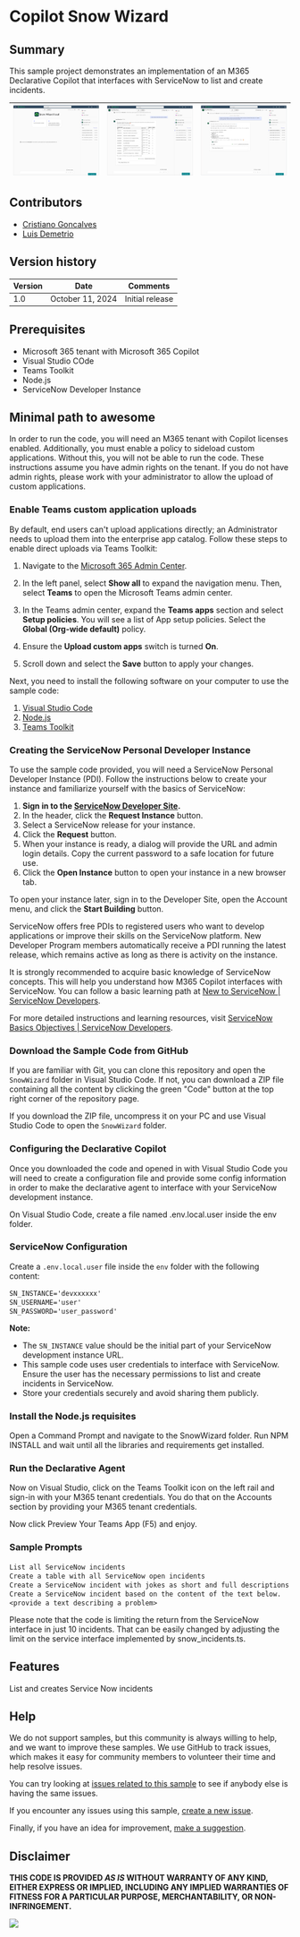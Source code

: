 # Copilot Snow Wizard

## Summary

This sample project demonstrates an implementation of an M365 Declarative Copilot that interfaces with ServiceNow to list and create incidents.

| ![CopilotSnowWizard Screenshot 1](assets/2024-10-11_16-29.png) | ![CopilotSnowWizard Screenshot 1](assets/2024-10-11_16-39.png) | ![CopilotSnowWizard Screenshot 1](assets/2024-10-11_16-40.png) |
|:-------------------------------------------------------------:|:-------------------------------------------------------------:|:-------------------------------------------------------------:|


## Contributors
<!--
We use this section to recognize and promote your contributions. Please provide one author per line -- even if you worked together on it.

We'll only use the info you provided here. Make sure to include your full name, not just your GitHub username.

Provide a link to your GitHub profile to help others find more cool things you have done. The only link we'll accept is a link to your GitHub profile.

If you want to provide links to your social media, blog, and employer name, make sure to update your GitHub profile.
-->

* [Cristiano Goncalves](https://github.com/cristianoag)
* [Luis Demetrio](https://github.com/luisdemetrio)

## Version history

Version|Date|Comments
-------|----|--------
1.0|October 11, 2024|Initial release

## Prerequisites

* Microsoft 365 tenant with Microsoft 365 Copilot
* Visual Studio COde
* Teams Toolkit
* Node.js
* ServiceNow Developer Instance

## Minimal path to awesome

In order to run the code, you will need an M365 tenant with Copilot licenses enabled. Additionally, you must enable a policy to sideload custom applications. Without this, you will not be able to run the code. These instructions assume you have admin rights on the tenant. If you do not have admin rights, please work with your administrator to allow the upload of custom applications.

### Enable Teams custom application uploads

By default, end users can't upload applications directly; an Administrator needs to upload them into the enterprise app catalog. Follow these steps to enable direct uploads via Teams Toolkit:

1. Navigate to the [Microsoft 365 Admin Center](https://admin.microsoft.com/).

2. In the left panel, select **Show all** to expand the navigation menu. Then, select **Teams** to open the Microsoft Teams admin center.

3. In the Teams admin center, expand the **Teams apps** section and select **Setup policies**. You will see a list of App setup policies. Select the **Global (Org-wide default)** policy.

4. Ensure the **Upload custom apps** switch is turned **On**.

5. Scroll down and select the **Save** button to apply your changes.

Next, you need to install the following software on your computer to use the sample code:

1. [Visual Studio Code](https://code.visualstudio.com/download)
2. [Node.js](https://nodejs.org/en/download/)
3. [Teams Toolkit](https://marketplace.visualstudio.com/items?itemName=TeamsDevApp.ms-teams-vscode-extension)

### Creating the ServiceNow Personal Developer Instance

To use the sample code provided, you will need a ServiceNow Personal Developer Instance (PDI). Follow the instructions below to create your instance and familiarize yourself with the basics of ServiceNow:

1. **Sign in to the [ServiceNow Developer Site](https://developer.servicenow.com/dev.do).**
2. In the header, click the **Request Instance** button.
3. Select a ServiceNow release for your instance.
4. Click the **Request** button.
5. When your instance is ready, a dialog will provide the URL and admin login details. Copy the current password to a safe location for future use.
6. Click the **Open Instance** button to open your instance in a new browser tab.

To open your instance later, sign in to the Developer Site, open the Account menu, and click the **Start Building** button.

ServiceNow offers free PDIs to registered users who want to develop applications or improve their skills on the ServiceNow platform. New Developer Program members automatically receive a PDI running the latest release, which remains active as long as there is activity on the instance.

It is strongly recommended to acquire basic knowledge of ServiceNow concepts. This will help you understand how M365 Copilot interfaces with ServiceNow. You can follow a basic learning path at [New to ServiceNow | ServiceNow Developers](https://developer.servicenow.com/dev.do#!/learn/learning-plans/washingtondc/new_to_servicenow/).

For more detailed instructions and learning resources, visit [ServiceNow Basics Objectives | ServiceNow Developers](https://developer.servicenow.com/dev.do#!/learn/learning-plans/washingtondc/new_to_servicenow/app_store_learnv2_buildmyfirstapp_washingtondc_servicenow_basics_objectives).

### Download the Sample Code from GitHub

If you are familiar with Git, you can clone this repository and open the `SnowWizard` folder in Visual Studio Code. If not, you can download a ZIP file containing all the content by clicking the green "Code" button at the top right corner of the repository page.

If you download the ZIP file, uncompress it on your PC and use Visual Studio Code to open the `SnowWizard` folder.

### Configuring the Declarative Copilot 

Once you downloaded the code and opened in with Visual Studio Code you will need to create a configuration file and provide some config information in order to make the declarative agent to interface with your ServiceNow development instance.

On Visual Studio Code, create a file named .env.local.user inside the env folder. 

### ServiceNow Configuration

Create a `.env.local.user` file inside the `env` folder with the following content:

```
SN_INSTANCE='devxxxxxx'
SN_USERNAME='user'
SN_PASSWORD='user_password'
```

**Note:**
- The `SN_INSTANCE` value should be the initial part of your ServiceNow development instance URL.
- This sample code uses user credentials to interface with ServiceNow. Ensure the user has the necessary permissions to list and create incidents in ServiceNow.
- Store your credentials securely and avoid sharing them publicly.

### Install the Node.js requisites

Open a Command Prompt and navigate to the SnowWizard folder. Run NPM INSTALL and wait until all the libraries and requirements get installed.

### Run the Declarative Agent

Now on Visual Studio, click on the Teams Toolkit icon on the left rail and sign-in with your M365 tenant credentials. You do that on the Accounts section by providing your M365 tenant credentials.

Now click Preview Your Teams App (F5) and enjoy.

### Sample Prompts

```
List all ServiceNow incidents
Create a table with all ServiceNow open incidents 
Create a ServiceNow incident with jokes as short and full descriptions
Create a ServiceNow incident based on the content of the text below. <provide a text describing a problem>
```

Please note that the code is limiting the return from the ServiceNow interface in just 10 incidents. That can be easily changed by adjusting the limit on the service interface implemented by snow_incidents.ts.


## Features

List and creates Service Now incidents

<!--
Note that better pictures and documentation will increase the sample usage and the value you are providing for others. Thanks for your submissions in advance! You rock ❤.
-->

<!--
RESERVED FOR REPO MAINTAINERS

We'll add the video from the community call recording here

## Video

[![YouTube video title](./assets/video-thumbnail.jpg)](https://www.youtube.com/watch?v=XXXXX "YouTube video title")
-->

## Help

<!--
You can just search and replace this page with the following values:

Search for:
YOUR-SOLUTION-NAME

Replace with your sample folder name. E.g.: my-agent

Search for:
@YOURGITHUBUSERNAME

Replace with your GitHub username, prefixed with an "@". If you have more than one author, use %20 to separate them, making sure to prefix everyone's username individually with an "@".

Example:
@waldekmastykarz

Or:
@waldekmastykarz%20@bobgerman
-->

We do not support samples, but this community is always willing to help, and we want to improve these samples. We use GitHub to track issues, which makes it easy for  community members to volunteer their time and help resolve issues.

You can try looking at [issues related to this sample](https://github.com/pnp/copilot-pro-dev-samples/issues?q=label%3A%22sample%3A%20YOUR-SOLUTION-NAME%22) to see if anybody else is having the same issues.

If you encounter any issues using this sample, [create a new issue](https://github.com/pnp/copilot-pro-dev-samples/issues/new).

Finally, if you have an idea for improvement, [make a suggestion](https://github.com/pnp/copilot-pro-dev-samples/issues/new).

## Disclaimer

**THIS CODE IS PROVIDED *AS IS* WITHOUT WARRANTY OF ANY KIND, EITHER EXPRESS OR IMPLIED, INCLUDING ANY IMPLIED WARRANTIES OF FITNESS FOR A PARTICULAR PURPOSE, MERCHANTABILITY, OR NON-INFRINGEMENT.**

![](https://m365-visitor-stats.azurewebsites.net/SamplesGallery/da-SnowWizard)
